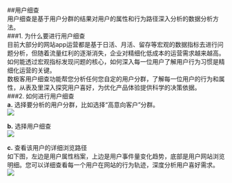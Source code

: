 ##用户细查  
用户细查是基于用户分群的结果对用户的属性和行为路径深入分析的数据分析方法。  
###1. 为什么要进行用户细查  
目前大部分的网站app运营都是基于日活、月活、留存等宏观的数据指标去进行问题分析，但随着流量红利的逐渐消失，企业对精细化低成本的运营需求越来越高。  
如何能透过宏观指标发现问题的核心，如何深入每一位用户了解用户行为习惯是精细化运营的关键。  
数极客用户细查功能帮您分析任何您自定的用户分群，了解每一位用户的行为和属性，从表及里深入探究用户喜好，为优化产品体验提供科学的决策依据。  
###2. 如何进行用户细查  
**a.**	选择要分析的用户分群，比如选择“高意向客户”分群。  
![](http://www.shujike.com/docsimg/用户细查1.jpg)  

**b.** 选择用户细查  
![](http://www.shujike.com/docsimg/用户细查2.jpg)  

**c.** 查看该用户的详细浏览路径  
如下图，左边是用户属性档案，上边是用户事件量变化趋势，底部是用户网站浏览明细。您可以详细查看每一个用户在网站的行为轨迹，深度分析用户喜好需求。  
![](http://www.shujike.com/docsimg/用户细查3.jpg)  
 
